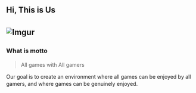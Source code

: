 ## Hi, This is Us　　
![Imgur](https://i.imgur.com/7Y94T6U.png)　　
----
### What is motto　　
> All games with All gamers　　

Our goal is to create an environment where all games can be enjoyed by all gamers, and where games can be genuinely enjoyed.　　
